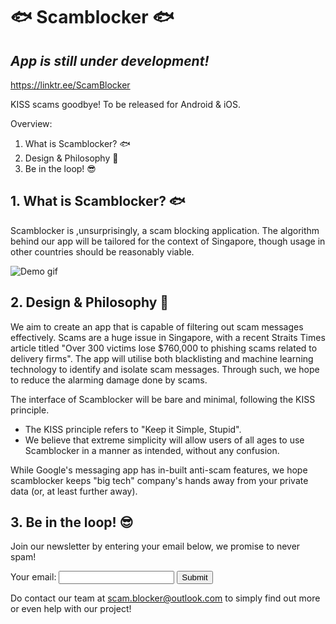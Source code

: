 # 🐟 Scamblocker 🐟
## ***App is still under development!***
https://linktr.ee/ScamBlocker

KISS scams goodbye! To be released for Android & iOS.

Overview:
1. What is Scamblocker? 🐟
2. Design & Philosophy 🤔
3. Be in the loop! 😎

## 1. What is Scamblocker? 🐟
Scamblocker is ,unsurprisingly, a scam blocking application. The algorithm behind our app will be tailored for the context of Singapore, though usage in other countries should be reasonably viable.

![Demo gif](https://media1.giphy.com/media/aNolEvCgjtE9RqghYq/giphy.gif)

## 2. Design & Philosophy 🤔
We aim to create an app that is capable of filtering out scam messages effectively. Scams are a huge issue in Singapore, with a recent Straits Times article titled "Over 300 victims lose $760,000 to phishing scams related to delivery firms". The app will utilise both blacklisting and machine learning technology to identify and isolate scam messages. Through such, we hope to reduce the alarming damage done by scams.

The interface of Scamblocker will be bare and minimal, following the KISS principle.
- The KISS principle refers to "Keep it Simple, Stupid".
- We believe that extreme simplicity will allow users of all ages to use Scamblocker in a manner as intended, without any confusion.

While Google's messaging app has in-built anti-scam features, we hope scamblocker keeps "big tech" company's hands away from your private data (or, at least further away). 

## 3. Be in the loop! 😎
Join our newsletter by entering your email below, we promise to never spam!

<form method="post" id="sheetdb-form"
  action="https://sheetdb.io/api/v1/z2ds7stbrwanb">
    Your email: <input name="data[email]">
    <button type="submit">Submit</button>
</form>

<script>
  var form = document.getElementById('sheetdb-form');
  form.addEventListener("submit", e => {
    e.preventDefault();
    fetch(form.action, {
        method : "POST",
        body: new FormData(document.getElementById("sheetdb-form")),
    }).then(
        response => response.json()
    ).then((html) => {
      // you can put any JS code here
      alert('Success. Thank you for your support!')
    });
  });
</script>


Do contact our team at [scam.blocker@outlook.com](mailto:scam.blocker@outlook.com) to simply find out more or even help with our project!
